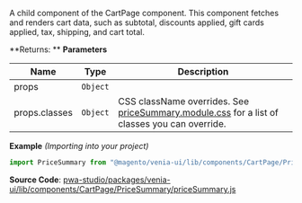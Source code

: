 
A child component of the CartPage component.
This component fetches and renders cart data, such as subtotal, discounts applied,
gift cards applied, tax, shipping, and cart total.

**Returns: **
**Parameters**

| Name | Type | Description |
| --- | --- | --- |
| props | `Object` |  |
| props.classes | `Object` | CSS className overrides. See [priceSummary.module.css](https://github.com/magento/pwa-studio/blob/develop/packages/venia-ui/lib/components/CartPage/PriceSummary/priceSummary.module.css) for a list of classes you can override. |

**Example** *(Importing into your project)*  
```js
import PriceSummary from "@magento/venia-ui/lib/components/CartPage/PriceSummary";
```


**Source Code**: [pwa-studio/packages/venia-ui/lib/components/CartPage/PriceSummary/priceSummary.js](https://github.com/magento/pwa-studio/blob/develop/packages/venia-ui/lib/components/CartPage/PriceSummary/priceSummary.js)